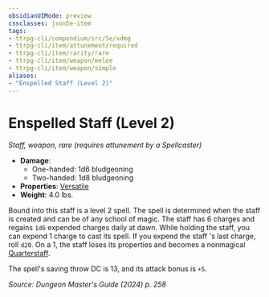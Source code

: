 ```yaml
---
obsidianUIMode: preview
cssclasses: json5e-item
tags:
- ttrpg-cli/compendium/src/5e/xdmg
- ttrpg-cli/item/attunement/required
- ttrpg-cli/item/rarity/rare
- ttrpg-cli/item/weapon/melee
- ttrpg-cli/item/weapon/simple
aliases: 
- "Enspelled Staff (Level 2)"
---
```

# Enspelled Staff (Level 2)
*Staff, weapon, rare (requires attunement by a Spellcaster)*  


- **Damage**:
  - One-handed: 1d6 bludgeoning
  - Two-handed: 1d8 bludgeoning
- **Properties**: [Versatile](Misc%20Files/CLI/rules/item-properties.md#Versatile)
- **Weight**: 4.0 lbs.

Bound into this staff is a level 2 spell. The spell is determined when the staff is created and can be of any school of magic. The staff has 6 charges and regains `1d6` expended charges daily at dawn. While holding the staff, you can expend 1 charge to cast its spell. If you expend the staff 's last charge, roll `d20`. On a 1, the staff loses its properties and becomes a nonmagical [Quarterstaff](Misc%20Files/CLI/compendium/items/quarterstaff-xphb.md).

The spell's saving throw DC is 13, and its attack bonus is `+5`.

*Source: Dungeon Master's Guide (2024) p. 258*